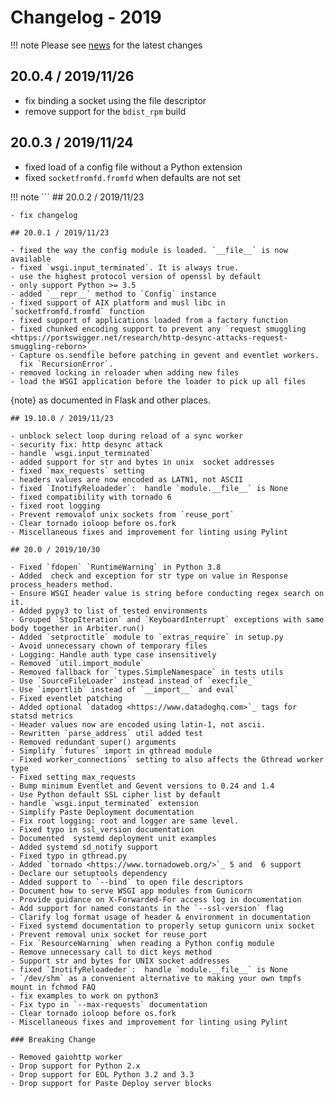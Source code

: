<span id="news-2019"></span>
# Changelog - 2019

!!! note
    Please see [news](news.md) for the latest changes


## 20.0.4 / 2019/11/26

- fix binding a socket using the file descriptor
- remove support for the `bdist_rpm` build

## 20.0.3 / 2019/11/24

- fixed load of a config file without a Python extension
- fixed `socketfromfd.fromfd` when defaults are not set

!!! note
    ```
    ## 20.0.2 / 2019/11/23
    
    - fix changelog
    
    ## 20.0.1 / 2019/11/23
    
    - fixed the way the config module is loaded. `__file__` is now available
    - fixed `wsgi.input_terminated`. It is always true.
    - use the highest protocol version of openssl by default
    - only support Python >= 3.5
    - added `__repr__` method to `Config` instance
    - fixed support of AIX platform and musl libc in  `socketfromfd.fromfd` function
    - fixed support of applications loaded from a factory function
    - fixed chunked encoding support to prevent any `request smuggling <https://portswigger.net/research/http-desync-attacks-request-smuggling-reborn>`_
    - Capture os.sendfile before patching in gevent and eventlet workers.
      fix `RecursionError`.
    - removed locking in reloader when adding new files
    - load the WSGI application before the loader to pick up all files

{note}
as documented in Flask and other places.
```
## 19.10.0 / 2019/11/23

- unblock select loop during reload of a sync worker
- security fix: http desync attack
- handle `wsgi.input_terminated`
- added support for str and bytes in unix  socket addresses
- fixed `max_requests` setting
- headers values are now encoded as LATN1, not ASCII
- fixed `InotifyReloadeder`:  handle `module.__file__` is None
- fixed compatibility with tornado 6
- fixed root logging
- Prevent removalof unix sockets from `reuse_port`
- Clear tornado ioloop before os.fork
- Miscellaneous fixes and improvement for linting using Pylint

## 20.0 / 2019/10/30

- Fixed `fdopen` `RuntimeWarning` in Python 3.8
- Added  check and exception for str type on value in Response process_headers method.
- Ensure WSGI header value is string before conducting regex search on it.
- Added pypy3 to list of tested environments
- Grouped `StopIteration` and `KeyboardInterrupt` exceptions with same body together in Arbiter.run()
- Added `setproctitle` module to `extras_require` in setup.py
- Avoid unnecessary chown of temporary files
- Logging: Handle auth type case insensitively
- Removed `util.import_module`
- Removed fallback for `types.SimpleNamespace` in tests utils
- Use `SourceFileLoader` instead instead of `execfile_`
- Use `importlib` instead of `__import__` and eval`
- Fixed eventlet patching
- Added optional `datadog <https://www.datadoghq.com>`_ tags for statsd metrics
- Header values now are encoded using latin-1, not ascii.
- Rewritten `parse_address` util added test
- Removed redundant super() arguments
- Simplify `futures` import in gthread module
- Fixed worker_connections` setting to also affects the Gthread worker type
- Fixed setting max_requests
- Bump minimum Eventlet and Gevent versions to 0.24 and 1.4
- Use Python default SSL cipher list by default
- handle `wsgi.input_terminated` extension
- Simplify Paste Deployment documentation
- Fix root logging: root and logger are same level.
- Fixed typo in ssl_version documentation
- Documented  systemd deployment unit examples
- Added systemd sd_notify support
- Fixed typo in gthread.py
- Added `tornado <https://www.tornadoweb.org/>`_ 5 and  6 support
- Declare our setuptools dependency
- Added support to `--bind` to open file descriptors
- Document how to serve WSGI app modules from Gunicorn
- Provide guidance on X-Forwarded-For access log in documentation
- Add support for named constants in the `--ssl-version` flag
- Clarify log format usage of header & environment in documentation
- Fixed systemd documentation to properly setup gunicorn unix socket
- Prevent removal unix socket for reuse_port
- Fix `ResourceWarning` when reading a Python config module
- Remove unnecessary call to dict keys method
- Support str and bytes for UNIX socket addresses
- fixed `InotifyReloadeder`:  handle `module.__file__` is None
- `/dev/shm` as a convenient alternative to making your own tmpfs mount in fchmod FAQ
- fix examples to work on python3
- Fix typo in `--max-requests` documentation
- Clear tornado ioloop before os.fork
- Miscellaneous fixes and improvement for linting using Pylint

### Breaking Change

- Removed gaiohttp worker
- Drop support for Python 2.x
- Drop support for EOL Python 3.2 and 3.3
- Drop support for Paste Deploy server blocks
